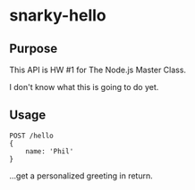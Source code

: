 # snarky-hello

## Purpose

This API is HW #1 for The Node.js Master Class.

I don't know what this is going to do yet.

## Usage

```
POST /hello
{
    name: 'Phil'
}
```
...get a personalized greeting in return.
